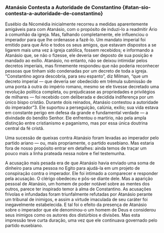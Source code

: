 ### Atanásio Contesta a Autoridade de Constantino {#atan-sio-contesta-a-autoridade-de-constantino}

Eusébio da Nicomédia inicialmente recorreu a medidas aparentemente amigáveis para com Atanásio, com o propósito de induzi-lo a readmitir Ário à comunhão da igreja. Mas, falhando completamente, ele influenciou o imperador para que lhe ordenasse a fazê-lo. Um mandato imperial foi emitido para que Ário e todos os seus amigos, que estavam dispostos a se ligarem mais uma vez à igreja católica, fossem recebidos; e informando a Atanásio que, se não o fizesse, ele deveria ser deposto de sua posição e mandado ao exílio. Atanásio, no entanto, não se deixou intimidar pelos decretos imperiais, mas firmemente respondeu que não poderia reconhecer pessoas que tinham sido condenadas por um decreto de toda a igreja. “Constantino agora descobria, para seu espanto”, diz Milman, “que um decreto imperial — que deveria ser obedecido em trêmula submissão de uma ponta à outra do império romano, mesmo se ele tivesse decretado uma revolução política completa, ou prejudicasse as propriedades e privilégios de milhares — foi recebido com deliberada e decidida indiferença por um único bispo cristão. Durante dois reinados, Atanásio contestou a autoridade do imperador”3\. Ele suportou a perseguição, calúnia, exílio; sua vida estava em constante perigo em defesa da grande e fundamental verdade — a divindade do bendito Senhor. Ele enfrentou o martírio, não pela ampla distinção entre cristianismo e paganismo, mas por essa única doutrina central da fé cristã.

Uma sucessão de queixas contra Atanásio foram levadas ao imperador pelo partido ariano — ou, mais propriamente, o partido eusebiano. Mas estaria fora de nosso propósito entrar em detalhes: ainda temos de traçar um pouco mais a linha prateada nessa nobre e fiel testemunha.

A acusação mais pesada era de que Atanásio havia enviado uma soma de dinheiro para uma pessoa no Egito para ajudá-la em um projeto de conspiração contra o imperador. Ele foi intimado a comparecer e responder pela acusação. O clérigo obedeceu e pôs-se diante dele. Mas a aparição pessoal de Atanásio, um homem de poder notável sobre as mentes dos outros, parece ter inspirado temor à alma de Constantino. As acusações frívolas e infundadas foram triunfalmente refutadas por Atanásio perante um tribunal de inimigos, e assim a virtude imaculada de seu caráter foi inegavelmente estabelecida. E tal foi o efeito da presença de Atanásio sobre o imperador que ele denominou-o um homem de Deus e considerou seus inimigos como os autores dos distúrbios e divisões. Mas esta impressão teve curta duração, uma vez que ele continuava governado pelo partido eusebiano.